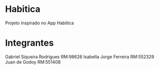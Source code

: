 # Habitica
Projeto inspirado no App Habitica

# Integrantes
Gabriel Siqueira Rodrigues RM:98626
Isabella Jorge Ferreira RM:552329
Juan de Godoy RM:551408
